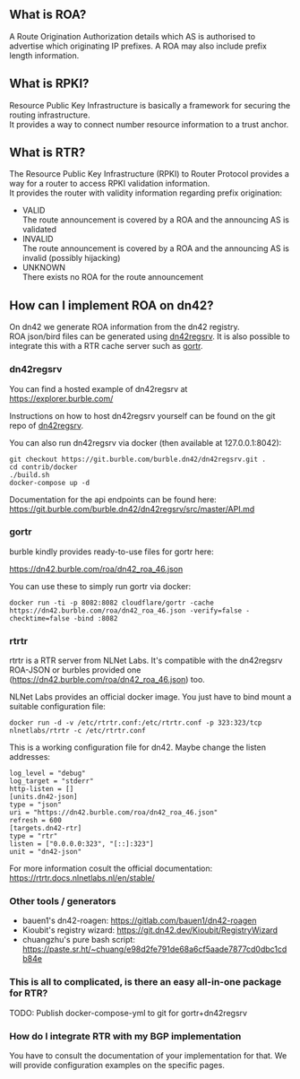 ## What is ROA?

A Route Origination Authorization details which AS is authorised to advertise which originating IP prefixes. A ROA may also include prefix length information.

## What is RPKI?

Resource Public Key Infrastructure is basically a framework for securing the routing infrastructure.  
It provides a way to connect number resource information to a trust anchor.

## What is RTR?

The Resource Public Key Infrastructure (RPKI) to Router Protocol provides a way for a router to access RPKI validation information.  
It provides the router with validity information regarding prefix origination:  

* VALID  
  The route announcement is covered by a ROA and the announcing AS is validated
* INVALID  
  The route announcement is covered by a ROA and the announcing AS is invalid (possibly hijacking)
* UNKNOWN  
  There exists no ROA for the route announcement

## How can I implement ROA on dn42?

On dn42 we generate ROA information from the dn42 registry.  
ROA json/bird files can be generated using [dn42regsrv](https://git.burble.com/burble.dn42/dn42regsrv).
It is also possible to integrate this with a RTR cache server such as [gortr](https://github.com/cloudflare/gortr).

### dn42regsrv 

You can find a hosted example of dn42regsrv at <https://explorer.burble.com/>

Instructions on how to host dn42regsrv yourself can be found on the git repo of [dn42regsrv](https://git.burble.com/burble.dn42/dn42regsrv). 

You can also run dn42regsrv via docker (then available at 127.0.0.1:8042):

    git checkout https://git.burble.com/burble.dn42/dn42regsrv.git .
    cd contrib/docker
    ./build.sh
    docker-compose up -d

Documentation for the api endpoints can be found here: <https://git.burble.com/burble.dn42/dn42regsrv/src/master/API.md>

### gortr

burble kindly provides ready-to-use files for gortr here:

<https://dn42.burble.com/roa/dn42_roa_46.json>

You can use these to simply run gortr via docker:

    docker run -ti -p 8082:8082 cloudflare/gortr -cache https://dn42.burble.com/roa/dn42_roa_46.json -verify=false -checktime=false -bind :8082

### rtrtr

rtrtr is a RTR server from NLNet Labs. It's compatible with the dn42regsrv ROA-JSON or burbles provided one (https://dn42.burble.com/roa/dn42_roa_46.json) too. 

NLNet Labs provides an official docker image. You just have to bind mount a suitable configuration file:

    docker run -d -v /etc/rtrtr.conf:/etc/rtrtr.conf -p 323:323/tcp nlnetlabs/rtrtr -c /etc/rtrtr.conf

This is a working configuration file for dn42. Maybe change the listen addresses:

    log_level = "debug"
    log_target = "stderr"
    http-listen = []
    [units.dn42-json]
    type = "json"
    uri = "https://dn42.burble.com/roa/dn42_roa_46.json"
    refresh = 600
    [targets.dn42-rtr]
    type = "rtr"
    listen = ["0.0.0.0:323", "[::]:323"]
    unit = "dn42-json"

For more information cosult the official documentation: <https://rtrtr.docs.nlnetlabs.nl/en/stable/>

### Other tools / generators
- bauen1's dn42-roagen: <https://gitlab.com/bauen1/dn42-roagen>
- Kioubit's registry wizard: <https://git.dn42.dev/Kioubit/RegistryWizard>
- chuangzhu's pure bash script: <https://paste.sr.ht/~chuang/e98d2fe791de68a6cf5aade7877cd0dbc1cdb84e>

### This is all to complicated, is there an easy all-in-one package for RTR?

TODO: Publish docker-compose-yml to git for gortr+dn42regsrv

### How do I integrate RTR with my BGP implementation

You have to consult the documentation of your implementation for that. We will provide configuration examples on the specific pages.
